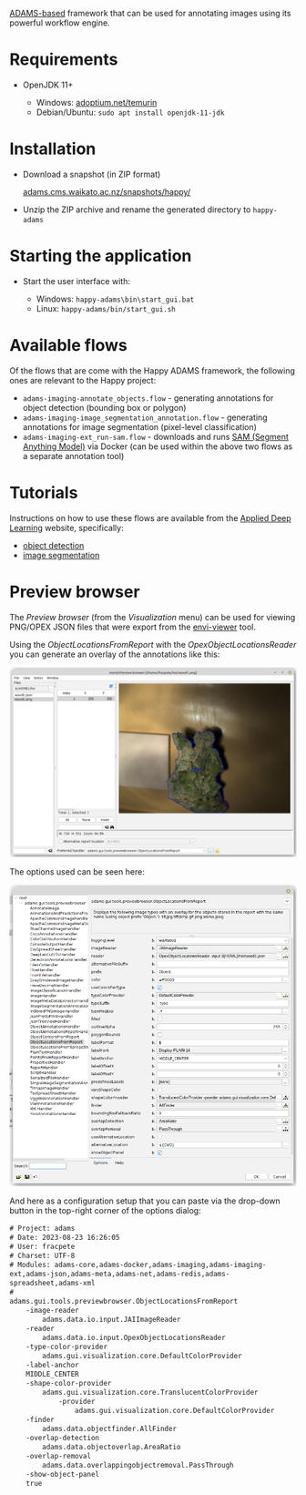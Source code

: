 [ADAMS-based](https://adams.cms.waikato.ac.nz/) framework that can be used
for annotating images using its powerful workflow engine.


# Requirements

* OpenJDK 11+

    * Windows: [adoptium.net/temurin](https://adoptium.net/temurin/releases/?version=11)
    * Debian/Ubuntu: `sudo apt install openjdk-11-jdk`
  
  
# Installation

* Download a snapshot (in ZIP format)

    [adams.cms.waikato.ac.nz/snapshots/happy/](https://adams.cms.waikato.ac.nz/snapshots/happy/)
  
* Unzip the ZIP archive and rename the generated directory to `happy-adams`


# Starting the application 

* Start the user interface with:

  * Windows: `happy-adams\bin\start_gui.bat`
  * Linux: `happy-adams/bin/start_gui.sh`
    

# Available flows

Of the flows that are come with the Happy ADAMS framework, the following ones 
are relevant to the Happy project:

* `adams-imaging-annotate_objects.flow` - generating annotations for 
  object detection (bounding box or polygon)
* `adams-imaging-image_segmentation_annotation.flow` - generating annotations 
  for image segmentation (pixel-level classification)
* `adams-imaging-ext_run-sam.flow` - downloads and runs 
  [SAM (Segment Anything Model)](https://github.com/waikato-datamining/pytorch/tree/master/segment-anything) 
  via Docker (can be used within the above two flows as a separate annotation 
  tool) 


# Tutorials

Instructions on how to use these flows are available from the 
[Applied Deep Learning](https://www.data-mining.co.nz/applied-deep-learning/)
website, specifically:

* [object detection](https://www.data-mining.co.nz/applied-deep-learning/object_detection/annotate/)
* [image segmentation](https://www.data-mining.co.nz/applied-deep-learning/image_segmentation/annotate/)


# Preview browser

The *Preview browser* (from the *Visualization* menu) can be used for viewing
PNG/OPEX JSON files that were export from the [envi-viewer](happy_tools/envi-viewer.md)
tool.

Using the *ObjectLocationsFromReport* with the *OpexObjectLocationsReader* you
can generate an overlay of the annotations like this:

![ADAMS Preview browser - OPEX annotations](img/adams-previewbrowser1.png)

The options used can be seen here:

![ADAMS Preview browser - options for OPEX annotations](img/adams-previewbrowser2.png)

And here as a configuration setup that you can paste via the drop-down button
in the top-right corner of the options dialog:

```
# Project: adams
# Date: 2023-08-23 16:26:05
# User: fracpete
# Charset: UTF-8
# Modules: adams-core,adams-docker,adams-imaging,adams-imaging-ext,adams-json,adams-meta,adams-net,adams-redis,adams-spreadsheet,adams-xml
#
adams.gui.tools.previewbrowser.ObjectLocationsFromReport
	-image-reader
		adams.data.io.input.JAIImageReader
	-reader
		adams.data.io.input.OpexObjectLocationsReader
	-type-color-provider
		adams.gui.visualization.core.DefaultColorProvider
	-label-anchor
	MIDDLE_CENTER
	-shape-color-provider
		adams.gui.visualization.core.TranslucentColorProvider
			-provider
				adams.gui.visualization.core.DefaultColorProvider
	-finder
		adams.data.objectfinder.AllFinder
	-overlap-detection
		adams.data.objectoverlap.AreaRatio
	-overlap-removal
		adams.data.overlappingobjectremoval.PassThrough
	-show-object-panel
	true
```